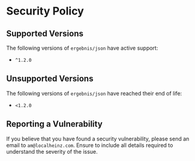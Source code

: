 # Security Policy

## Supported Versions

The following versions of `ergebnis/json` have active support:

- `^1.2.0`

## Unsupported Versions

The following versions of `ergebnis/json` have reached their end of life:

- `<1.2.0`

## Reporting a Vulnerability

If you believe that you have found a security vulnerability, please send an email to `am@localheinz.com`. Ensure to include all details required to understand the severity of the issue.
